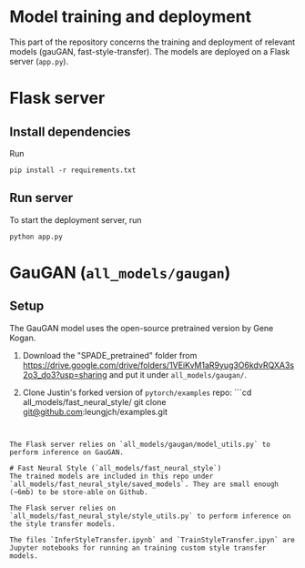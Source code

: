 # Model training and deployment
This part of the repository concerns the training and deployment of relevant models (gauGAN, fast-style-transfer). The models are deployed on a Flask server (`app.py`).



# Flask server

## Install dependencies
Run 
```shell
pip install -r requirements.txt
```

## Run server

To start the deployment server, run 
```shell
python app.py
```
# GauGAN (`all_models/gaugan`)
## Setup
The GauGAN model uses the open-source pretrained version by Gene Kogan. 
1. Download the "SPADE_pretrained" folder from https://drive.google.com/drive/folders/1VEiKvM1aR9yug3O6kdvRQXA3s2o3_do3?usp=sharing and put it under `all_models/gaugan/`.

2. Clone Justin's forked version of `pytorch/examples` repo: ```cd all_models/fast_neural_style/
git clone git@github.com:leungjch/examples.git
```


The Flask server relies on `all_models/gaugan/model_utils.py` to perform inference on GauGAN.

# Fast Neural Style (`all_models/fast_neural_style`)
The trained models are included in this repo under `all_models/fast_neural_style/saved_models`. They are small enough (~6mb) to be store-able on Github. 

The Flask server relies on `all_models/fast_neural_style/style_utils.py` to perform inference on the style transfer models. 

The files `InferStyleTransfer.ipynb` and `TrainStyleTransfer.ipyn` are Jupyter notebooks for running an training custom style transfer models.
